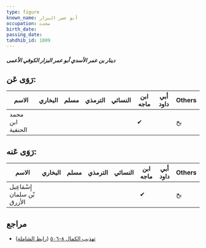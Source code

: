 ```yaml
---
type: figure
known_name: أبو عمر البزار
occupation: محدث
birth_date:
passing_date:
tahdhib_id: 1809
---
```

##### دينار بن عمر الأسدي أبو عمر البزار الكوفي الأعمى

## رَوَى عَن:
| الاسم            | البخاري | مسلم | الترمذي | النسائي | ابن ماجه | أبي داود | Others |
| ---------------- | ------- | ---- | ------- | ------- | -------- | -------- | ------ |
| محمد ابن الحنفية |         |      |         |         | ✔        |          | بخ     |
## رَوَى عَنه:
| الاسم                        | البخاري | مسلم | الترمذي | النسائي | ابن ماجه | أبي داود | Others |
| ---------------------------- | ------- | ---- | ------- | ------- | -------- | -------- | ------ |
| إِسْمَاعِيل بْن سلمان الأزرق |         |      |         |         | ✔        |          | بخ     |
## مراجع
- [تهذيب الكمال ٨-٥٠٦](obsidian://open?vault=Tahdhib-al-Kamal&file=Figures/١٨٠٩-دينار%20بن%20عمر%20الأسدي%20أبو%20عمر%20البزار%20الكوفي%20الأعمى) ([رابط الشاملة](https://shamela.ws/book/3722/4217))